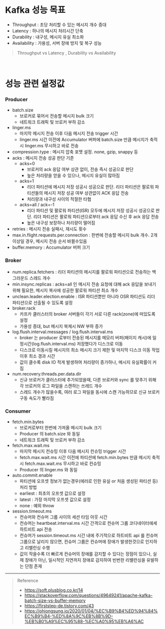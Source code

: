 # Kafka 성능 목표
* Throughput : 초당 처리할 수 있는 메시지 개수 증대
* Latency : 하나의 메시지 처리시간 단축
* Durability : 내구성, 메시지 유실 최소화
* Availability : 가용성, 서버 장애 방지 및 복구 성능

> Throughput vs Latency , Durability vs Availability

<br>

# 성능 관련 설정값
### Producer
* batch.size 
	* 브로커로 묶어서 전송할 메시지 bulk 크기
	* 네트워크 트래픽 및 브로커 부하 감소
* linger.ms
	* 마지막 메시지 전송 이후 다음 메시지 전송 trigger 시간 
	* linger.ms 시간 이전에 Accumulator 버퍼에 batch.size 만큼 메시지가 축적시 linger.ms 무시하고 바로 전송
* compression.type : 메시지 압축 포맷 설정. none, gzip, snappy 등
* acks : 메시지 전송 성공 판단 기준
	* acks=0
		* 브로커의 ack 응답 여부 상관 없이, 전송 즉시 성공으로 판단
		* 높은 처리량을 얻을 수 있으나, 메시지 유실이 많아짐
	* acks=1
		* 리더 파티션에 메시지 저장 성공시 성공으로 판단. 리더 파티션은 팔로워 파티션들의 메시지 저장 성공 여부 상관없이 ACK 응답 전송
		* 처리량과 내구성 사이의 적절한 타협
	* acks=all / ack=-1
		* 리더 파티션 및 팔로워 파티션(ISR) 모두에 메시지 저장 성공시 성공으로 판단. 리더 파티션은 팔로워 파티션으로부터 ack 응답 수신 후 ack 응답 전송
		* 높은 내구성 보장하나 처리량이 떨어짐 
* retries : 메시지 전송 실패시, 재시도 횟수
* max.in.flight.requests.per.connection : 한번에 전송할 메시지 bulk 개수. 2개 이상일 경우, 메시지 전송 순서 바뀔수있음 
* buffer.memory : Accumulator 버퍼 크기

### Broker
* num.replica.fetchers : 리더 파티션의 메시지를 팔로워 파티션으로 전송하는 백그라운드 스레드 개수
* min.insync.replicas : acks=all 인 메시지 전송 요청에 대해 ack 응답을 보내기 위해 필요한, 메시지 복사에 성공한 팔로워 파티션 최소 개수 
* unclean.leader.election.enable : ISR 파티션뿐만 아니라 OSR 파티션도 리더 파티션으로 선출될 수 있도록 설정
* broker.rack
	* 카프카 클러스터의 broker 서버들이 각기 서로 다른 rack(zone)에 떠있도록 설정
	* 가용성 증대, but 메시지 복제시 NW 부하 증가
* log.flush.interval.messages / log.flush.interval.ms
	* broker 는 producer 로부터 전송된 메시지를 메모리 버퍼(페이지 캐시)에 일정시간(log.flush.interval.ms) 저장했다가 디스크로 이동
	* 디스크로 이동시킬 메시지의 최소 메시지 크기 제한 및 마지막 디스크 이동 작업이후 최소 경과 시간
	* 값이 클수록 disk IO 적게 발생하여 처리량이 증가하나, 메시지 유실확률이 커짐 
* num.recovery.threads.per.data.dir
	* 신규 브로커가 클러스터에 추가되었을때, 다른 브로커와 sync 를 맞추기 위해 각 브로커의 로그 파일을 스캔하는 쓰레드 개수
	* 스레드 개수가 많을수록, 여러 로그 파일을 동시에 스캔 가능하므로 신규 브로커 구동 속도가 빨라짐
 
### Consumer
* fetch.min.bytes
	* 브로커로부터 한번에 가져올 메시지 bulk 크기
	* Producer 의 batch.size 와 동일
	* 네트워크 트래픽 및 브로커 부하 감소
* fetch.max.wait.ms
	* 마지막 메시지 컨슈밍 이후 다음 메시지 컨슈밍 trigger 시간 
	* fetch.max.wait.ms 시간 이전에 파티션에 fetch.min.bytes 만큼 메시지 축적시 fetch.max.wait.ms 무시하고 바로 컨슈밍
	* Producer 의 linger.ms 와 동일 
* auto.commit.enable
	* 파티션에 오프셋 정보가 없는경우(에러로 인한 유실 or 처음 생성된 파티션 등) 처리 방법
	* earliest : 최초의 오프셋 값으로 설정
	* latest : 가장 마지막 오프셋 값으로 설정
	* none : 예외 throw
* session.timeout.ms 
	* 컨슈머와 컨슈머 그룹 사이의 세션 타임 아웃 시간
	* 컨슈머는 heartbeat.interval.ms 시간 간격으로 컨슈머 그룹 코디네이터에세 하트비트 api 전송
	* 컨슈머가 session.timeout.ms 시간 내에 주기적으로 하트비트 api 를 컨슈머 그룹으로 날리지 않으면, 컨슈머 그룹은 컨슈머에 장애가 발생한것으로 인지하고 리밸런싱 수행
	* 값이 작을수록 더 빠르게 컨슈머의 장애를 감지할 수 있다는 장점이 있으나, 실제 장애가 아닌, 일시적인 지연까지 장애로 감지하여 빈번한 리밸런싱을 유발하는 단점 존재 
	
***
> Reference
> * https://soft.plusblog.co.kr/14
> * https://stackoverflow.com/questions/49649241/apache-kafka-batch-size-vs-buffer-memory
> * https://firststep-de.tistory.com/43
> * https://ohjongsung.io/2020/01/04/%EC%B9%B4%ED%94%84%EC%B9%B4-%ED%8A%9C%EB%8B%9D-%EB%B0%A9%EC%95%88-%EC%A0%95%EB%A6%AC